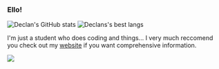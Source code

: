 ### Ello!

![Declan's GitHub stats](https://github-readme-stats.vercel.app/api?username=DeclanChidlow&theme=dark&show_icons=true)
![Declans's best langs](https://github-readme-stats.vercel.app/api/top-langs/?username=DeclanChidlow&theme=dark)

I'm just a student who does coding and things...
I very much reccomend you check out my [website](https://declanchidlow.github.io) if you want comprehensive information.

![](https://visitor-badge.glitch.me/badge?page_id=DeclanChidlow.DeclanChidlow)
